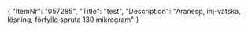 {
  "ItemNr": "057285",
  "Title": "test",
  "Description": "Aranesp, inj-vätska, lösning, förfylld spruta 130 mikrogram"
}